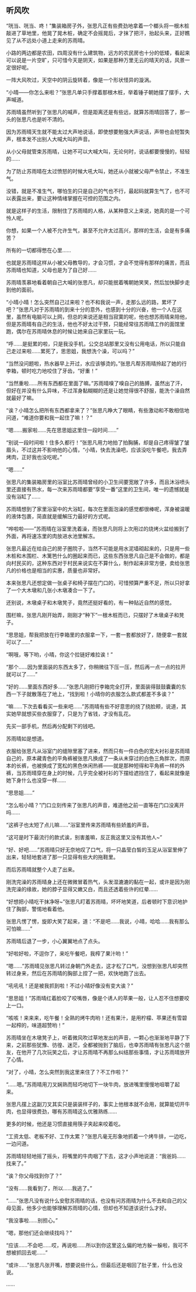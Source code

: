 ## 听风吹

“咣当、咣当、咚！”集装箱房子外，张思凡正有些费劲地拿着一个榔头将一根木桩敲进了草地里，他晃了晃木桩，确定不会摇晃后，才抹了把汗，抬起头来，正好瞧见了从不远处小道上走来的苏雨晴。

小路的两边都是农田，四周没有什么建筑物，远方的农民房也十分的低矮，看起来可以说是一片空旷，只可惜今天是阴天，如果是那种万里无云的晴天的话，风景一定很好呢。

一阵大风吹过，天空中的阴云旋转着，像是一个形状怪异的漩涡。

“小晴——你怎么来啦？”张思凡单只手撑着那根木桩，举着锤子朝她摆了摆手，大声喊道。

苏雨晴虽然听到了张思凡的喊声，但是距离还是有些远，就算苏雨晴回答了，那一头的张思凡也是听不清的。

因为苏雨晴天生就不能太过大声地说话，即使想要勉强大声说话，声带也会短暂失声，根本发不出别人大喊大叫的声音。

从小父母就管束苏雨晴，让她不可以大喊大叫，无论何时，说话都要慢慢的，轻轻的……

为了防止苏雨晴在太过愤怒的时候大吼大叫，她还从小就被父母严令禁止，不准生气。

没错，就是不准生气，哪怕生的只是自己的气也不行，最起码就算生气了，也不可以表露出来，要让这种情绪掌握在可控的范围之内。

就是这样子的生活，限制住了苏雨晴的人格，从某种意义上来说，她真的是一个可怜人呢。

你想，如果一个人被不允许生气，甚至不允许太过高兴，那样的生活，会是有多痛苦？

所有的一切都得憋在心里……

也就是苏雨晴这样从小被父母教导的，才会习惯，才会不觉得有那样的痛苦，而且苏雨晴也知道，父母也是为了自己好……

苏雨晴羡慕地看着朝自己大喊的张思凡，却只能抿着嘴朝她笑笑，然后加快脚步走到他的面前。

“小晴小晴！怎么突然自己过来啦？也不和我说一声，走那么远的路，累坏了吧？”张思凡对于苏雨晴的到来十分的意外，也感到十分的兴奋，他一个人在这里，虽然有电脑可以上网，但总的来说还是相当寂寞的呢，他也想苏雨晴来陪他，但是苏雨晴有自己的生活，他也不好太过干预，只能经常往苏雨晴工作的面馆里跑，偶尔在苏雨晴休息的时候让她来自己家里玩一玩。

“呼……是挺累的啦，只是我没手机，公交总站那里又没有公用电话，所以只能自己走过来啦……累死了，思思姐，我想洗个澡，可以吗？”

“当然没问题啦，热水器早上开过，水应该够烫的。”张思凡帮苏雨晴拎起了她的行李箱，顿时吃力地咬住了牙齿，“好重！”

“当然重啦……所有东西都在里面了嘛。”苏雨晴嗅了嗅自己的胳膊，虽然出了汗，但好在并没有什么异味，不过浑身黏糊糊的还是让她觉得很不舒服，能洗个澡自然就最好了嘛。

“诶？小晴怎么把所有东西都拿来了？”张思凡睁大了眼睛，有些激动和不敢相信地问道，“难道你要和我一起住了嘛！？”

“嗯……搬家啦……先在思思姐这里住一段时间……”

“别说一段时间啦！住多久都行！”张思凡用力地拍了拍胸脯，却是自己疼得皱了皱眉头，不过这并不影响他的心情，“小晴，快去洗澡吧，应该没吃午餐吧，我去弄烤肉，正好我也没吃呢。”

“嗯……”

张思凡的集装箱房里的浴室比苏雨晴曾经的小卫生间要宽敞了许多，而且沐浴喷头里还直接有热水，每一次来苏雨晴都要“享受一番”这里的卫生间，唯一的遗憾就是没有浴缸了……

苏雨晴想到了家里浴室中的大浴缸，每次在里面泡澡的感觉都很棒呢，浑身被温暖的液体包裹，简直就是缓解压力最好的方式呢。

“哗啦啦——”苏雨晴在浴室里洗着澡，而张思凡则将上次用过的烧烤火盆给搬到了外面，再将速冻里的肉放进水池里解冻。

张思凡最近在给自己的房子圈院子，当然不可能是用水泥墙砌起来的，只是用一些木桩和木围栏、木篱笆什么的圈起来而已，这些东西张思凡自己是不会做的，都是向村民买的，这种东西对于村民来说实在不算什么，制作起来非常方便，卖给张思凡的价格也是相当的实惠，质量也非常好。

本来张思凡还想定做一张桌子和椅子摆在门口的，可惜预算严重不足，所以只好拿了一个大木墩和几张小木墩凑合一下了。

还别说，木墩桌子和木墩凳子，竟然还挺好看的，有一种贴近自然的感觉。

围栏嘛，张思凡刚开始弄，刚刚才“种下”一根木桩而已，只摆好了木墩桌子和凳子。

“思思姐，帮我把放在行李箱里的衣服拿一下，一套一套都放好了，随便拿一套就可以了……”

“啊哦，等下哟，小晴，你这个拉链好难拉诶！”

“那个……因为里面装的东西太多了，你稍微往下压一压，然后再一点一点的拉开就可以了……”

“好的……里面东西好多……”张思凡刚把行李箱完全打开，里面装得鼓鼓囊囊的东西一下子就散落在了地上，“找到啦！小晴你的衣服怎么款式都差不多诶？”

“嘛……下次去看看买一些来吧……”苏雨晴有些不好意思的挠了挠脸颊，说道，其实她早就想买些衣服穿了，只是为了省钱，才没有乱花。

先买一部手机，然后再分配剩下的钱吧。

苏雨晴如是想道。

衣服给张思凡从浴室门的缝隙里塞了进来，然而只有一件白色的宽大衬衫是苏雨晴自己的，原本藏青色的平角裤被张思凡换成了一条从未穿过的白色三角胖次，而原本的长裤，也被换成了宽松的黑色休闲热裤——就是那种短得和平角裤一样的外裤，当苏雨晴穿在身上的时候，几乎完全被衬衫的下摆给遮挡住了，看起来就像是她下身什么也没穿一样……

“思思姐……”

“怎么啦小晴？”门口立刻传来了张思凡的声音，难道他之前一直等在门口没离开吗……

“这裤子也太短了点儿嘛……”浴室里传来苏雨晴有些娇羞的声音。

“这可是时下最流行的款式诶，别害羞嘛，反正我这里又没有其他人~”

“好、好吧……”苏雨晴只好无奈地叹了口气，将一只晶莹白皙的玉足从浴室里伸了出来，轻轻地套进了那一只显得有些大的拖鞋里。

而后苏雨晴就整个人走了出来。

刚洗完澡的苏雨晴身上还在微微冒着热气，头发湿漉漉的黏在一起，或许是因为刚洗完澡的缘故，她的脖子显得又嫩又白，而且还透着些许的红晕……

“好想把小晴吃干抹净呀~”张思凡盯着苏雨晴，坏坏地笑道，后者顿时下意识地护住了胸部，警惕地看着他。

张思凡愣了愣，旋即大笑了起来，道：“不是吧……我说，小晴，哈哈……我有那么可怕嘛……”

苏雨晴后退了一步，小心翼翼地点了点头。

“好啦好啦，不逗你了，来吃午餐吧，我榨了果汁哟！”

“嗯……”苏雨晴见张思凡转过身朝门外走去，这才松了口气，没想到张思凡却突然转过身来，然后在苏雨晴的胸部上捏了一把，欢快地跑了出去。

“吼吼吼！还是被我抓到啦！不过小晴好像没有变大诶？”

“思思姐！”苏雨晴红着脸咬了咬嘴唇，像是个诱人的苹果一般，让人忍不住想要咬上一口。

“咳咳！来来来，吃午餐！全熟的烤牛肉哟！还有果汁，是用柠檬、苹果还有雪碧一起榨的，味道超赞哟！”

苏雨晴坐在木墩凳子上，听着微风吹过草地发出的声音，一颗心也渐渐地平静了下来，之前那些犹豫、彷徨、迷茫，全都被抛到了脑后，也幸苏雨晴有张思凡这个朋友，在他开了几次玩笑之后，才让苏雨晴不再那么纠结那些事情，才让苏雨晴放开了心情。

“对了，小晴，怎么突然到我这里来住了？不工作啦？”

“……嗯。”苏雨晴用刀叉娴熟而轻巧地切下一块牛肉，放进嘴里慢慢地咀嚼了起来。

张思凡摆上这副刀叉其实只是装装样子的，事实上他根本就不会用，就算能切开牛肉，也显得很费劲，哪有苏雨晴这么优雅熟练……

更多的时候，他还是习惯直接用筷子夹起来咬着吃。

“工资太低、老板不好、工作太累？”张思凡毫无形象地抓着一个烤牛排，一边吃，一边问道。

苏雨晴轻轻地摇了摇头，将嘴里的牛肉咽了下去，这才小声地说道：“我爸妈……找来了。”

“诶？你父母找到你了？”

“没有……我看到了，所以……我逃了。”

“……”张思凡没有说什么安慰苏雨晴的话，也没有问苏雨晴为什么不去和自己的父母见面，他多少也能够理解苏雨晴的心情，但却也不知道该说什么才好。

“我没事啦……别担心。”

“嗯，那他们还会继续找吗？”

“应该……不会吧……哎，再说啦……所以到你这里这么偏的地方躲一躲啦，我可不想被抓回去呢……”

“或许……”张思凡张开嘴，想要说些什么，但最后还是咽回了肚子里，什么也没说。

……
